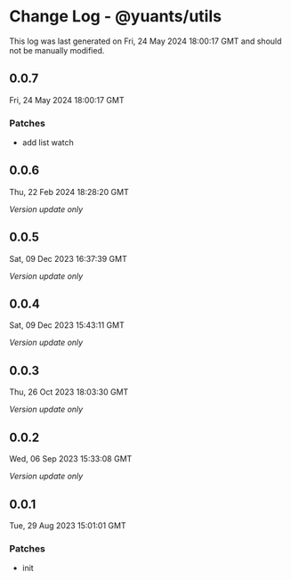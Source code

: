 # Change Log - @yuants/utils

This log was last generated on Fri, 24 May 2024 18:00:17 GMT and should not be manually modified.

## 0.0.7
Fri, 24 May 2024 18:00:17 GMT

### Patches

- add list watch

## 0.0.6
Thu, 22 Feb 2024 18:28:20 GMT

_Version update only_

## 0.0.5
Sat, 09 Dec 2023 16:37:39 GMT

_Version update only_

## 0.0.4
Sat, 09 Dec 2023 15:43:11 GMT

_Version update only_

## 0.0.3
Thu, 26 Oct 2023 18:03:30 GMT

_Version update only_

## 0.0.2
Wed, 06 Sep 2023 15:33:08 GMT

_Version update only_

## 0.0.1
Tue, 29 Aug 2023 15:01:01 GMT

### Patches

- init

